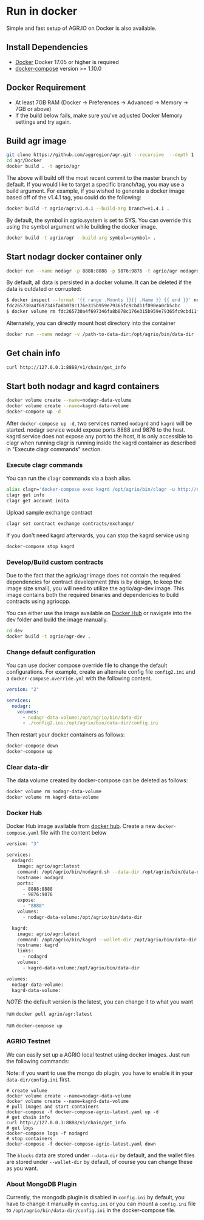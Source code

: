# Run in docker

Simple and fast setup of AGR.IO on Docker is also available.

## Install Dependencies

- [Docker](https://docs.docker.com) Docker 17.05 or higher is required
- [docker-compose](https://docs.docker.com/compose/) version >= 1.10.0

## Docker Requirement

- At least 7GB RAM (Docker -> Preferences -> Advanced -> Memory -> 7GB or above)
- If the build below fails, make sure you've adjusted Docker Memory settings and try again.

## Build agr image

```bash
git clone https://github.com/aggregion/agr.git --recursive  --depth 1
cd agr/Docker
docker build . -t agrio/agr
```

The above will build off the most recent commit to the master branch by default. If you would like to target a specific branch/tag, you may use a build argument. For example, if you wished to generate a docker image based off of the v1.4.1 tag, you could do the following:

```bash
docker build -t agrio/agr:v1.4.1 --build-arg branch=v1.4.1 .
```

By default, the symbol in agrio.system is set to SYS. You can override this using the symbol argument while building the docker image.

```bash
docker build -t agrio/agr --build-arg symbol=<symbol> .
```

## Start nodagr docker container only

```bash
docker run --name nodagr -p 8888:8888 -p 9876:9876 -t agrio/agr nodagrd.sh -e --http-alias=nodagr:8888 --http-alias=127.0.0.1:8888 --http-alias=localhost:8888 arg1 arg2
```

By default, all data is persisted in a docker volume. It can be deleted if the data is outdated or corrupted:

```bash
$ docker inspect --format '{{ range .Mounts }}{{ .Name }} {{ end }}' nodagr
fdc265730a4f697346fa8b078c176e315b959e79365fc9cbd11f090ea0cb5cbc
$ docker volume rm fdc265730a4f697346fa8b078c176e315b959e79365fc9cbd11f090ea0cb5cbc
```

Alternately, you can directly mount host directory into the container

```bash
docker run --name nodagr -v /path-to-data-dir:/opt/agrio/bin/data-dir -p 8888:8888 -p 9876:9876 -t agrio/agr nodagrd.sh -e --http-alias=nodagr:8888 --http-alias=127.0.0.1:8888 --http-alias=localhost:8888 arg1 arg2
```

## Get chain info

```bash
curl http://127.0.0.1:8888/v1/chain/get_info
```

## Start both nodagr and kagrd containers

```bash
docker volume create --name=nodagr-data-volume
docker volume create --name=kagrd-data-volume
docker-compose up -d
```

After `docker-compose up -d`, two services named `nodagrd` and `kagrd` will be started. nodagr service would expose ports 8888 and 9876 to the host. kagrd service does not expose any port to the host, it is only accessible to clagr when running clagr is running inside the kagrd container as described in "Execute clagr commands" section.

### Execute clagr commands

You can run the `clagr` commands via a bash alias.

```bash
alias clagr='docker-compose exec kagrd /opt/agrio/bin/clagr -u http://nodagrd:8888 --wallet-url http://localhost:8900'
clagr get info
clagr get account inita
```

Upload sample exchange contract

```bash
clagr set contract exchange contracts/exchange/
```

If you don't need kagrd afterwards, you can stop the kagrd service using

```bash
docker-compose stop kagrd
```

### Develop/Build custom contracts

Due to the fact that the agrio/agr image does not contain the required dependencies for contract development (this is by design, to keep the image size small), you will need to utilize the agrio/agr-dev image. This image contains both the required binaries and dependencies to build contracts using agriocpp.

You can either use the image available on [Docker Hub](https://hub.docker.com/r/agrio/agr-dev/) or navigate into the dev folder and build the image manually.

```bash
cd dev
docker build -t agrio/agr-dev .
```

### Change default configuration

You can use docker compose override file to change the default configurations. For example, create an alternate config file `config2.ini` and a `docker-compose.override.yml` with the following content.

```yaml
version: "2"

services:
  nodagr:
    volumes:
      - nodagr-data-volume:/opt/agrio/bin/data-dir
      - ./config2.ini:/opt/agrio/bin/data-dir/config.ini
```

Then restart your docker containers as follows:

```bash
docker-compose down
docker-compose up
```

### Clear data-dir

The data volume created by docker-compose can be deleted as follows:

```bash
docker volume rm nodagr-data-volume
docker volume rm kagrd-data-volume
```

### Docker Hub

Docker Hub image available from [docker hub](https://hub.docker.com/r/agrio/agr/).
Create a new `docker-compose.yaml` file with the content below

```bash
version: "3"

services:
  nodagrd:
    image: agrio/agr:latest
    command: /opt/agrio/bin/nodagrd.sh --data-dir /opt/agrio/bin/data-dir -e --http-alias=nodagrd:8888 --http-alias=127.0.0.1:8888 --http-alias=localhost:8888
    hostname: nodagrd
    ports:
      - 8888:8888
      - 9876:9876
    expose:
      - "8888"
    volumes:
      - nodagr-data-volume:/opt/agrio/bin/data-dir

  kagrd:
    image: agrio/agr:latest
    command: /opt/agrio/bin/kagrd --wallet-dir /opt/agrio/bin/data-dir --http-server-address=127.0.0.1:8900 --http-alias=localhost:8900 --http-alias=kagrd:8900
    hostname: kagrd
    links:
      - nodagrd
    volumes:
      - kagrd-data-volume:/opt/agrio/bin/data-dir

volumes:
  nodagr-data-volume:
  kagrd-data-volume:

```

*NOTE:* the default version is the latest, you can change it to what you want

run `docker pull agrio/agr:latest`

run `docker-compose up`

### AGRIO Testnet

We can easily set up a AGRIO local testnet using docker images. Just run the following commands:

Note: if you want to use the mongo db plugin, you have to enable it in your `data-dir/config.ini` first.

```
# create volume
docker volume create --name=nodagr-data-volume
docker volume create --name=kagrd-data-volume
# pull images and start containers
docker-compose -f docker-compose-agrio-latest.yaml up -d
# get chain info
curl http://127.0.0.1:8888/v1/chain/get_info
# get logs
docker-compose logs -f nodagrd
# stop containers
docker-compose -f docker-compose-agrio-latest.yaml down
```

The `blocks` data are stored under `--data-dir` by default, and the wallet files are stored under `--wallet-dir` by default, of course you can change these as you want.

### About MongoDB Plugin

Currently, the mongodb plugin is disabled in `config.ini` by default, you have to change it manually in `config.ini` or you can mount a `config.ini` file to `/opt/agrio/bin/data-dir/config.ini` in the docker-compose file.
